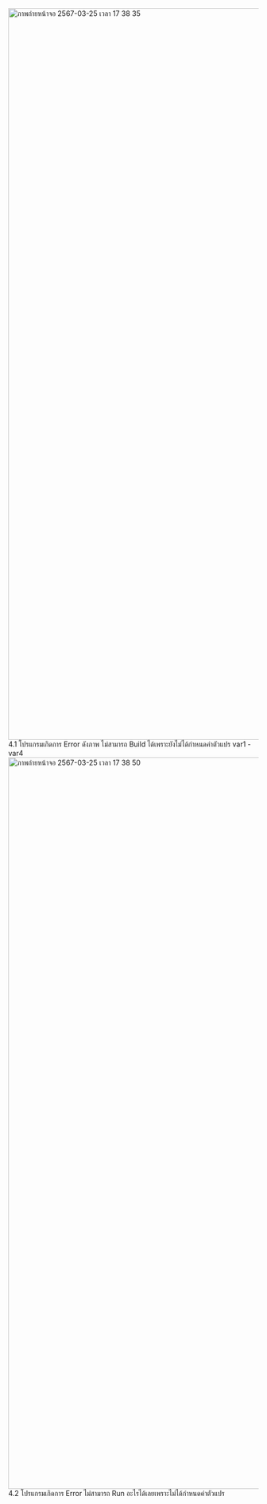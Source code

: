 <img width="1468" alt="ภาพถ่ายหน้าจอ 2567-03-25 เวลา 17 38 35" src="https://github.com/omelaweng/03376836-OOP-2566-Lab-04/assets/144561325/d96fe8bc-2ebf-4332-99df-f3fff03b2aa9">
4.1 โปรแกรมเกิดการ Error ดังภาพ ไม่สามารถ Build ได้เพราะยังไม่ได้กำหนดค่าตัวแปร var1 - var4


<img width="1468" alt="ภาพถ่ายหน้าจอ 2567-03-25 เวลา 17 38 50" src="https://github.com/omelaweng/03376836-OOP-2566-Lab-04/assets/144561325/0b18f177-bd80-4711-9587-d5c3f691ad36">
4.2 โปรแกรมเกิดการ Error ไม่สามารถ Run อะไรได้เลยเพราะไม่ได้กำหนดค่าตัวแปร
